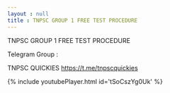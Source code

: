 ```yaml
---
layout : null
title : TNPSC GROUP 1 FREE TEST PROCEDURE
---
```


TNPSC GROUP 1 FREE TEST PROCEDURE

Telegram Group :

TNPSC QUICKIES
https://t.me/tnpscquickies



{% include youtubePlayer.html id='tSoCszYg0Uk' %}
